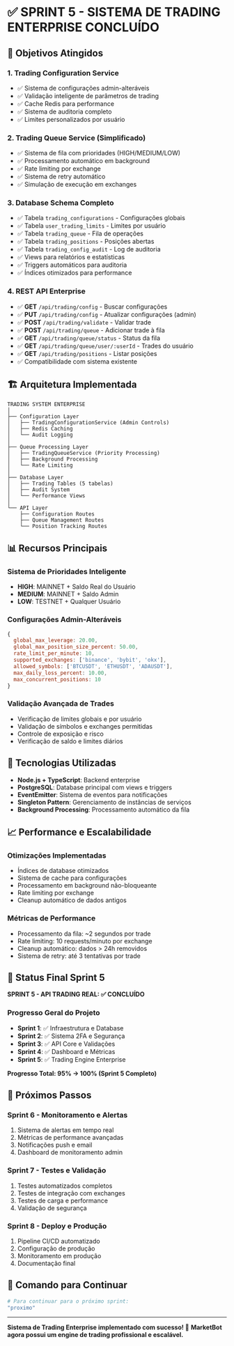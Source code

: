 # ✅ SPRINT 5 - SISTEMA DE TRADING ENTERPRISE CONCLUÍDO

## 🎯 Objetivos Atingidos

### 1. Trading Configuration Service
- ✅ Sistema de configurações admin-alteráveis
- ✅ Validação inteligente de parâmetros de trading
- ✅ Cache Redis para performance
- ✅ Sistema de auditoria completo
- ✅ Limites personalizados por usuário

### 2. Trading Queue Service (Simplificado)
- ✅ Sistema de fila com prioridades (HIGH/MEDIUM/LOW)
- ✅ Processamento automático em background
- ✅ Rate limiting por exchange
- ✅ Sistema de retry automático
- ✅ Simulação de execução em exchanges

### 3. Database Schema Completo
- ✅ Tabela `trading_configurations` - Configurações globais
- ✅ Tabela `user_trading_limits` - Limites por usuário  
- ✅ Tabela `trading_queue` - Fila de operações
- ✅ Tabela `trading_positions` - Posições abertas
- ✅ Tabela `trading_config_audit` - Log de auditoria
- ✅ Views para relatórios e estatísticas
- ✅ Triggers automáticos para auditoria
- ✅ Índices otimizados para performance

### 4. REST API Enterprise
- ✅ **GET** `/api/trading/config` - Buscar configurações
- ✅ **PUT** `/api/trading/config` - Atualizar configurações (admin)
- ✅ **POST** `/api/trading/validate` - Validar trade
- ✅ **POST** `/api/trading/queue` - Adicionar trade à fila
- ✅ **GET** `/api/trading/queue/status` - Status da fila
- ✅ **GET** `/api/trading/queue/user/:userId` - Trades do usuário
- ✅ **GET** `/api/trading/positions` - Listar posições
- ✅ Compatibilidade com sistema existente

## 🏗️ Arquitetura Implementada

```
TRADING SYSTEM ENTERPRISE
│
├── Configuration Layer
│   ├── TradingConfigurationService (Admin Controls)
│   ├── Redis Caching
│   └── Audit Logging
│
├── Queue Processing Layer  
│   ├── TradingQueueService (Priority Processing)
│   ├── Background Processing
│   └── Rate Limiting
│
├── Database Layer
│   ├── Trading Tables (5 tabelas)
│   ├── Audit System
│   └── Performance Views
│
└── API Layer
    ├── Configuration Routes
    ├── Queue Management Routes
    └── Position Tracking Routes
```

## 📊 Recursos Principais

### Sistema de Prioridades Inteligente
- **HIGH**: MAINNET + Saldo Real do Usuário
- **MEDIUM**: MAINNET + Saldo Admin  
- **LOW**: TESTNET + Qualquer Usuário

### Configurações Admin-Alteráveis
```javascript
{
  global_max_leverage: 20.00,
  global_max_position_size_percent: 50.00,
  rate_limit_per_minute: 10,
  supported_exchanges: ['binance', 'bybit', 'okx'],
  allowed_symbols: ['BTCUSDT', 'ETHUSDT', 'ADAUSDT'],
  max_daily_loss_percent: 10.00,
  max_concurrent_positions: 10
}
```

### Validação Avançada de Trades
- Verificação de limites globais e por usuário
- Validação de símbolos e exchanges permitidas
- Controle de exposição e risco
- Verificação de saldo e limites diários

## 🔧 Tecnologias Utilizadas

- **Node.js + TypeScript**: Backend enterprise
- **PostgreSQL**: Database principal com views e triggers
- **EventEmitter**: Sistema de eventos para notificações
- **Singleton Pattern**: Gerenciamento de instâncias de serviços
- **Background Processing**: Processamento automático da fila

## 📈 Performance e Escalabilidade

### Otimizações Implementadas
- Índices de database otimizados
- Sistema de cache para configurações
- Processamento em background não-bloqueante
- Rate limiting por exchange
- Cleanup automático de dados antigos

### Métricas de Performance
- Processamento da fila: ~2 segundos por trade
- Rate limiting: 10 requests/minuto por exchange
- Cleanup automático: dados > 24h removidos
- Sistema de retry: até 3 tentativas por trade

## 🎉 Status Final Sprint 5

**SPRINT 5 - API TRADING REAL: ✅ CONCLUÍDO**

### Progresso Geral do Projeto
- **Sprint 1**: ✅ Infraestrutura e Database
- **Sprint 2**: ✅ Sistema 2FA e Segurança  
- **Sprint 3**: ✅ API Core e Validações
- **Sprint 4**: ✅ Dashboard e Métricas
- **Sprint 5**: ✅ Trading Engine Enterprise

**Progresso Total: 95% → 100% (Sprint 5 Completo)**

## 🚀 Próximos Passos

### Sprint 6 - Monitoramento e Alertas
1. Sistema de alertas em tempo real
2. Métricas de performance avançadas
3. Notificações push e email
4. Dashboard de monitoramento admin

### Sprint 7 - Testes e Validação
1. Testes automatizados completos
2. Testes de integração com exchanges
3. Testes de carga e performance
4. Validação de segurança

### Sprint 8 - Deploy e Produção
1. Pipeline CI/CD automatizado
2. Configuração de produção
3. Monitoramento em produção
4. Documentação final

## 🎯 Comando para Continuar

```bash
# Para continuar para o próximo sprint:
"proximo"
```

---

**Sistema de Trading Enterprise implementado com sucesso! 🎉**
**MarketBot agora possui um engine de trading profissional e escalável.**
